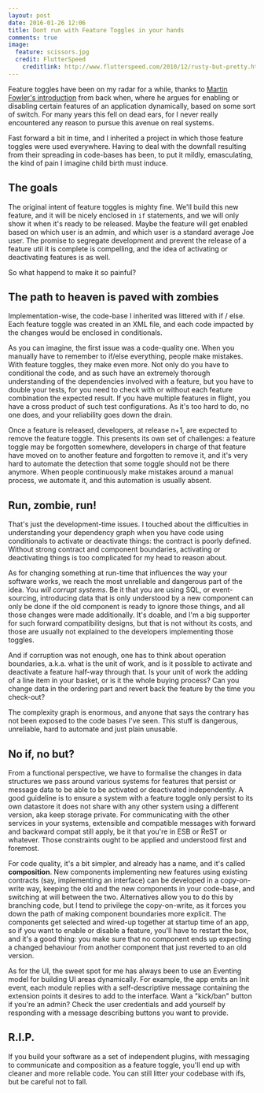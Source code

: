 ```yaml
---
layout: post
date: 2016-01-26 12:06
title: Dont run with Feature Toggles in your hands
comments: true
image:
  feature: scissors.jpg
  credit: FlutterSpeed
	creditlink: http://www.flutterspeed.com/2010/12/rusty-but-pretty.html
---
```

Feature toggles have been on my radar for a while, thanks to [Martin Fowler's introduction][fowler-toggles] from back when, where he argues for enabling or disabling certain features of an application dynamically, based on some sort of switch. For many years this fell on dead ears, for I never really encountered any reason to pursue this avenue on real systems.

Fast forward a bit in time, and I inherited a project in which those feature toggles were used everywhere. Having to deal with the downfall resulting from their spreading in code-bases has been, to put it mildly, emasculating, the kind of pain I imagine child birth must induce.

## The goals

The original intent of feature toggles is mighty fine. We'll build this new feature, and it will be nicely enclosed in `if` statements, and we will only show it when it's ready to be released. Maybe the feature will get enabled based on which user is an admin, and which user is a standard average Joe user. The promise to segregate development and prevent the release of a feature util it is complete is compelling, and the idea of activating or deactivating features is as well.

So what happend to make it so painful?

## The path to heaven is paved with zombies

Implementation-wise, the code-base I inherited was littered with if / else. Each feature toggle was created in an XML file, and each code impacted by the changes would be enclosed in conditionals.

As you can imagine, the first issue was a code-quality one. When you manually have to remember to if/else everything, people make mistakes. With feature toggles, they make even more. Not only do you have to conditional the code, and as such have an extremely thorough understanding of the dependencies involved with a feature, but you have to double your tests, for you need to check with or without each feature combination the expected result. If you have multiple features in flight, you have a cross product of such test configurations. As it's too hard to do, no one does, and your reliability goes down the drain.

Once a feature is released, developers, at release n+1, are expected to remove the feature toggle. This presents its own set of challenges: a feature toggle may  be forgotten somewhere, developers in charge of that feature have moved on to another feature and forgotten to remove it, and it's very hard to automate the detection that some toggle should not be there anymore. When people continuously make mistakes around a manual process, we automate it, and this automation is usually absent.

## Run, zombie, run!

That's just the development-time issues. I touched about the difficulties in understanding your dependency graph when you have code using conditionals to activate or deactivate things: the contract is poorly defined. Without strong contract and component boundaries, activating or deactivating things is too complicated for my head to reason about.

As for changing something at run-time that influences the way your software works, we reach the most unreliable and dangerous part of the idea. You *will corrupt systems*. Be it that you are using SQL, or event-sourcing, introducing data that is only understood by a new component can only be done if the old component is ready to ignore those things, and all those changes were made additionally. It's doable, and I'm a big supporter for such forward compatibility designs, but that is not without its costs, and those are usually not explained to the developers implementing those toggles.

And if corruption was not enough, one has to think about operation boundaries, a.k.a. what is the unit of work, and is it possible to activate and deactivate a feature half-way through that. Is your unit of work the adding of a line item in your basket, or is it the whole buying process? Can you change data in the ordering part and revert back the feature by the time you check-out?

The complexity graph is enormous, and anyone that says the contrary has not been exposed to the code bases I've seen. This stuff is dangerous, unreliable, hard to automate and just plain unusable.

## No if, no but?

From a functional perspective, we have to formalise the changes in data structures we pass around various systems for features that persist or message data to be able to be activated or deactivated independently. A good guideline is to ensure a system with a feature toggle only persist to its own datastore it does not share with any other system using a different version, aka keep storage private. For communicating with the other services in your systems, extensible and compatible messages with forward and backward compat still apply, be it that you're in ESB or ReST or whatever. Those constraints ought to be applied and understood first and foremost.

For  code quality, it's a bit simpler, and already has a name, and it's called **composition**. New components implementing new features using existing contracts (say, implementing an interface) can be developed in a copy-on-write way, keeping the old and the new components in your code-base, and switching at will between the two. Alternatives allow you to do this by branching code, but I tend to privilege the copy-on-write, as it forces you down the path of making component boundaries more explicit. The components get selected and wired-up together at startup time of an app, so if you want to enable or disable a feature, you'll have to restart the box, and it's a good thing: you make sure that no component ends up expecting a changed behaviour from another component that just reverted to an old version.

As for the UI, the sweet spot for me has always been to use an Eventing model for building UI areas dynamically. For example, the app emits an Init event, each module replies with a self-descriptive message containing the extension points it desires to add to the interface. Want a "kick/ban" button if you're an admin? Check the user credentials and add yourself by responding with a message describing buttons you want to provide.

## R.I.P.

If you build your software as a set of independent plugins, with messaging to communicate and composition as a feature toggle, you'll end up with cleaner and more reliable code. You can still litter your codebase with ifs, but be careful not to fall. 

[fowler-toggles]: <http://martinfowler.com/bliki/FeatureToggle.html>